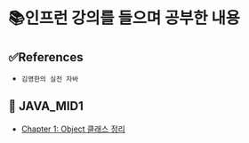 # 📚인프런 강의를 들으며 공부한 내용

## ✅References
- `김영한의 실전 자바`

## 📌 JAVA_MID1
- [Chapter 1: Object 클래스 정리](JAVA_MID1/Chapter_1_Object_클래스.md)
